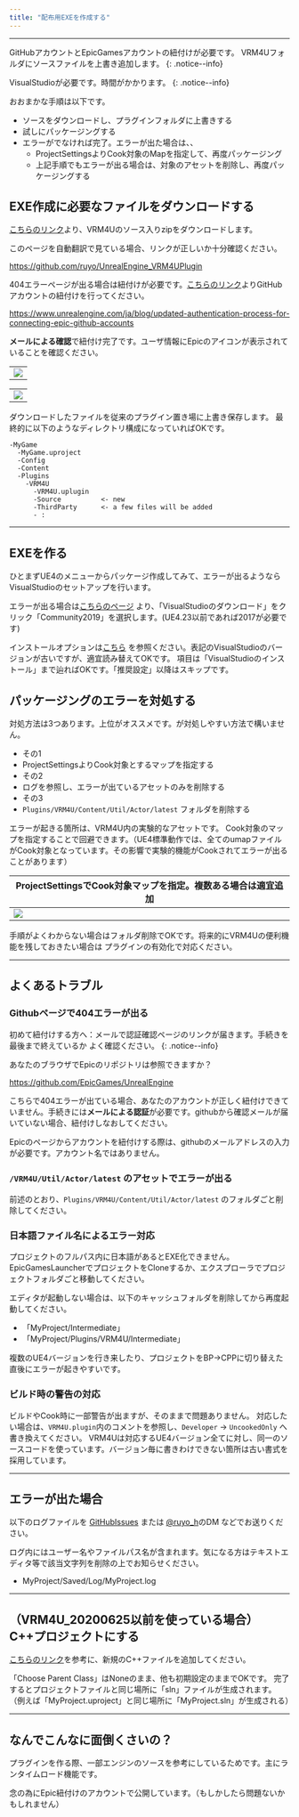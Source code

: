 ```yaml
---
title: "配布用EXEを作成する"
---
```


----

GitHubアカウントとEpicGamesアカウントの紐付けが必要です。
VRM4Uフォルダにソースファイルを上書き追加します。
{: .notice--info}

VisualStudioが必要です。時間がかかります。
{: .notice--info}

おおまかな手順は以下です。

 - ソースをダウンロードし、プラグインフォルダに上書きする
 - 試しにパッケージングする
 - エラーがでなければ完了。エラーが出た場合は、、
   - ProjectSettingsよりCook対象のMapを指定して、再度パッケージング
   - 上記手順でもエラーが出る場合は、対象のアセットを削除し、再度パッケージングする

## EXE作成に必要なファイルをダウンロードする

[こちらのリンク](https://github.com/ruyo/UnrealEngine_VRM4UPlugin)より、VRM4Uのソース入りzipをダウンロードします。

このページを自動翻訳で見ている場合、リンクが正しいか十分確認ください。

https://github.com/ruyo/UnrealEngine_VRM4UPlugin


404エラーページが出る場合は紐付けが必要です。[こちらのリンク](https://www.unrealengine.com/ja/blog/updated-authentication-process-for-connecting-epic-github-accounts)よりGitHubアカウントの紐付けを行ってください。

https://www.unrealengine.com/ja/blog/updated-authentication-process-for-connecting-epic-github-accounts

**メールによる確認**で紐付け完了です。ユーザ情報にEpicのアイコンが表示されていることを確認ください。

||
|-|
|[![](./assets/images/small/03e_con.png)](../assets/images/03e_con.png)|


||
|-|
|[![](./assets/images/small/03e_exe.png)](../assets/images/03e_exe.png)|


ダウンロードしたファイルを従来のプラグイン置き場に上書き保存します。 
最終的に以下のようなディレクトリ構成になっていればOKです。

```
-MyGame
  -MyGame.uproject
  -Config
  -Content
  -Plugins
    -VRM4U
      -VRM4U.uplugin
      -Source          <- new
      -ThirdParty      <- a few files will be added
      - :
```


----

## EXEを作る

ひとまずUE4のメニューからパッケージ作成してみて、エラーが出るようならVisualStudioのセットアップを行います。

エラーが出る場合は[こちらのページ](https://visualstudio.microsoft.com/ja/vs/older-downloads/)
より、「VisualStudioのダウンロード」をクリック「Community2019」を選択します。(UE4.23以前であれば2017が必要です)

インストールオプションは[こちら](https://docs.unrealengine.com/ja/Programming/Development/VisualStudioSetup/index.html)
を参照ください。表記のVisualStudioのバージョンが古いですが、適宜読み替えてOKです。
項目は「VisualStudioのインストール」まで辿ればOKです。「推奨設定」以降はスキップです。

## パッケージングのエラーを対処する

対処方法は3つあります。上位がオススメです。が対処しやすい方法で構いません。

 - その1
  - ProjectSettingsよりCook対象とするマップを指定する
 - その2
  - ログを参照し、エラーが出ているアセットのみを削除する
 - その3
  - `Plugins/VRM4U/Content/Util/Actor/latest` フォルダを削除する

エラーが起きる箇所は、VRM4U内の実験的なアセットです。
Cook対象のマップを指定することで回避できます。（UE4標準動作では、全てのumapファイルがCook対象となっています。その影響で実験的機能がCookされてエラーが出ることがあります）

|ProjectSettingsでCook対象マップを指定。複数ある場合は適宜追加|
|-|
|[![](./assets/images/small/03e_config.png)](../assets/images/03e_config.png)|

手順がよくわからない場合はフォルダ削除でOKです。将来的にVRM4Uの便利機能を残しておきたい場合は プラグインの有効化で対応ください。

----

## よくあるトラブル

### Githubページで404エラーが出る

初めて紐付けする方へ：メールで認証確認ページのリンクが届きます。手続きを最後まで終えているか よく確認ください。
{: .notice--info}

あなたのブラウザでEpicのリポジトリは参照できますか？

https://github.com/EpicGames/UnrealEngine

こちらで404エラーが出ている場合、あなたのアカウントが正しく紐付けできていません。手続きには**メールによる認証**が必要です。githubから確認メールが届いていない場合、紐付けしなおしてください。

Epicのページからアカウントを紐付けする際は、githubのメールアドレスの入力が必要です。アカウント名ではありません。

### `/VRM4U/Util/Actor/latest` のアセットでエラーが出る

前述のとおり、`Plugins/VRM4U/Content/Util/Actor/latest` のフォルダごと削除してください。

### 日本語ファイル名によるエラー対応

プロジェクトのフルパス内に日本語があるとEXE化できません。EpicGamesLauncherでプロジェクトをCloneするか、エクスプローラでプロジェクトフォルダごと移動してください。

エディタが起動しない場合は、以下のキャッシュフォルダを削除してから再度起動してください。
- 「MyProject/Intermediate」
- 「MyProject/Plugins/VRM4U/Intermediate」

複数のUE4バージョンを行き来したり、プロジェクトをBP→CPPに切り替えた直後にエラーが起きやすいです。

### ビルド時の警告の対応

ビルドやCook時に一部警告が出ますが、そのままで問題ありません。
対応したい場合は、`VRM4U.plugin`内のコメントを参照し、`Developer` -> `UncookedOnly` へ書き換えてください。
VRM4Uは対応するUE4バージョン全てに対し、同一のソースコードを使っています。バージョン毎に書きわけできない箇所は古い書式を採用しています。

----

## エラーが出た場合

以下のログファイルを [GitHubIssues](https://github.com/ruyo/VRM4U/issues) または [@ruyo_h](https://twitter.com/ruyo_h)のDM などでお送りください。

ログ内にはユーザー名やファイルパス名が含まれます。気になる方はテキストエディタ等で該当文字列を削除の上でお知らせください。

- MyProject/Saved/Log/MyProject.log

----

## （VRM4U_20200625以前を使っている場合）C++プロジェクトにする
[こちらのリンク](https://docs.unrealengine.com/ja/Programming/QuickStart/2/index.html)を参考に、新規のC++ファイルを追加してください。

「Choose Parent Class」はNoneのまま、他も初期設定のままでOKです。
完了するとプロジェクトファイルと同じ場所に「sln」ファイルが生成されます。
（例えば「MyProject.uproject」と同じ場所に「MyProject.sln」が生成される）

----

## なんでこんなに面倒くさいの？

プラグインを作る際、一部エンジンのソースを参考にしているためです。主にランタイムロード機能です。

念の為にEpic紐付けのアカウントで公開しています。（もしかしたら問題ないかもしれません）


